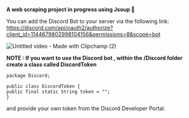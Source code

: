 **A web scraping project in progress using Jsoup 🍵**

You can add the Discord Bot to your server via the following link: https://discord.com/api/oauth2/authorize?client_id=1144679802998104156&permissions=8&scope=bot


![Untitled video - Made with Clipchamp (2)](https://github.com/philipAthanasopoulos/WebScraper/assets/80889555/69c8a48f-a8bb-4012-94ae-a1a1fb2f958c)




**NOTE : If you want to use the Discord bot , within the /Discord folder create a class called DiscordToken**


```
package Discord;

public class DiscordToken {
public final static String token = "";
}
```

and provide your own token from the Discord Developer Portal.
